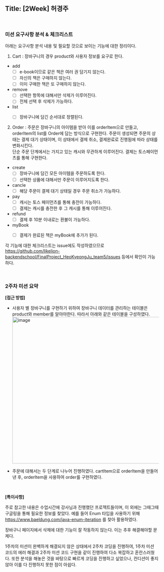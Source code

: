 ## Title: [2Week] 허경주

<br>

### 미션 요구사항 분석 & 체크리스트

아래는 요구사항 분석 내용 및 필요할 것으로 보이는 기능에 대한 정리이다.

1. Cart
 : 장바구니의 경우 product와 사용자 정보를 요구로 한다.
    
- add
   - [ ] e-book이므로 같은 책은 여러 권 담기지 않는다.
   - [ ] 자신의 책은 구매하지 않는다.
   - [ ] 이미 구매한 책은 또 구매하지 않는다.

- remove
   - [ ] 선택한 항목에 대해서만 삭제가 이루어진다.
   - [ ] 전체 선택 후 삭제가 가능하다.
   
- list
   - [ ] 장바구니에 담긴 순서대로 정렬된다.


2. Order
 : 주문은 장바구니의 아이템을 받아 이를 orderItem으로 만들고, orderItem의 list를 Order에 담는 방식으로 구현한다.
   주문이 생성되면 주문의 상태는 결제 대기 상태이며, 이 상태에서 결제 취소, 결제완료로 진행됨에 따라 상태를 변화시킨다.  
   단순 주문 단계에서는 가지고 있는 캐시와 무관하게 이루어진다.
   결제는 토스페이먼츠를 통해 구현한다.
   
- create
   - [ ] 장바구니에 담긴 모든 아이템을 주문하도록 한다.
   - [ ] 선택한 상품에 대해서만 주문이 이루어지도록 한다.
   
- cancle
   - [ ] 해당 주문이 결제 대기 상태일 경우 주문 취소가 가능하다.
   
- pay
   - [ ] 캐시는 토스 페이먼츠를 통해 충전이 가능하다.
   - [ ] 결제는 캐시를 충전한 후 그 캐시를 통해 이루어진다.
   
- refund
   - [ ] 결제 후 10분 이내로는 환불이 가능하다.
 
- myBook
   - [ ] 결제가 완료된 책은 myBook에 추가가 된다.




각 기능에 대한 체크리스트는 issue에도 작성하였으므로 https://github.com/likelion-backendschool/FinalProject_HeoKyeongJu_team5/issues 등에서 확인이 가능하다.
    
<br>

### 2주차 미션 요약


**[접근 방법]**

- 사용자 별 장바구니를 구현하기 위하여 장바구니 데이터를 관리하는 테이블은 product와 member를 알아야한다. 따라서 아래와 같은 테이블을 구성하였다.
  <img width="481" alt="image" src="https://user-images.githubusercontent.com/27273017/197965374-41726f7f-be8c-4075-a866-8c658fed552d.png">
  
- 주문에 대해서는 두 단계로 나누어 진행하였다. cartItem으로 orderItem을 만들어 낸 후, orderItem을 사용하여 order를 구현하였다.



<br>

**[특이사항]**

주로 참고한 내용은 수업시간에 강사님과 진행했던 프로젝트들이며, 이 외에는 그때그때 구글링을 통해 필요한 정보를 찾았다.
예를 들어 Enum 타입을 사용하기 위해 https://www.baeldung.com/java-enum-iteration 를 찾아 활용하였다.

장바구니 페이지에서 삭제에 대한 기능이 잘 작동하지 않는다. 이는 추후 해결해야할 문제다.

1주차의 미션이 완벽하게 해결되지 않은 상태에서 2주차 코딩을 진행하여, 1주차 미션 코드의 에러 해결과 2주차 미션 코드 구현을 같이 진행하여
다소 복잡하고 혼란스러웠다. 또한 분석을 해놓은 것을 바탕으로 빠르게 코딩을 진행하고 싶었으나, 컨디션이 좋지 않아 이를 다 진행하지 못한 점이 아쉽다.
  
  <br>
